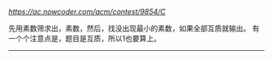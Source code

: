 *https://ac.nowcoder.com/acm/contest/9854/C*

先用素数筛求出，素数，然后，找没出现最小的素数，如果全部互质就输出。
有一个个注意点是，题目是互质，所以1也要算上。

---
